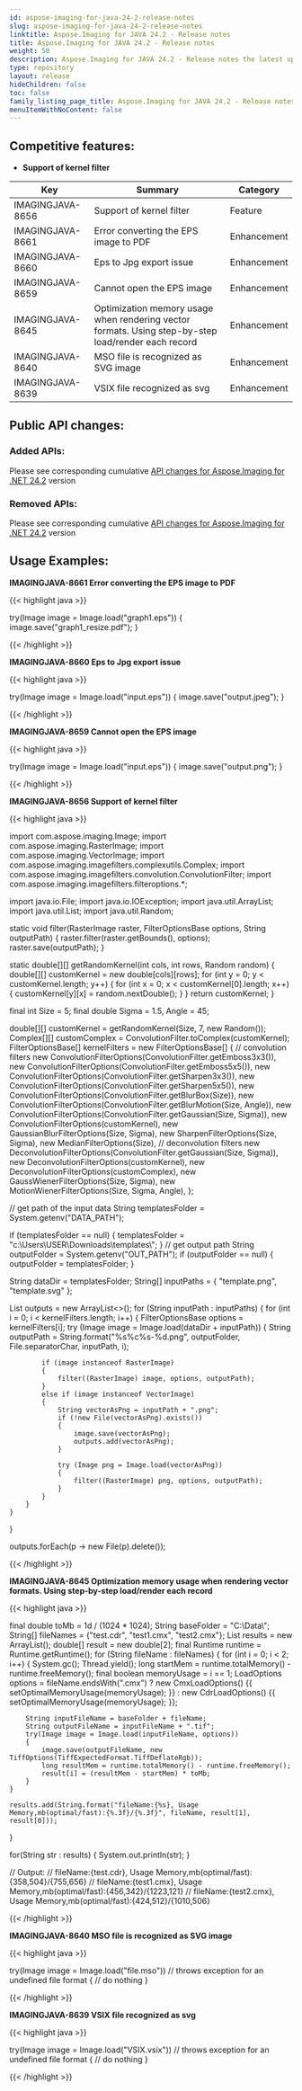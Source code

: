 ```yaml
---
id: aspose-imaging-for-java-24-2-release-notes
slug: aspose-imaging-for-java-24-2-release-notes
linktitle: Aspose.Imaging for JAVA 24.2 - Release notes
title: Aspose.Imaging for JAVA 24.2 - Release notes
weight: 50
description: Aspose.Imaging for JAVA 24.2 - Release notes the latest updates and fixes.
type: repository
layout: release
hideChildren: false
toc: false
family_listing_page_title: Aspose.Imaging for JAVA 24.2 - Release notes
menuItemWithNoContent: false
---
```


## Competitive features:

- **Support of kernel filter**

| **Key**         | **Summary**                                                                                                                                                              | **Category** |
|-----------------|--------------------------------------------------------------------------------------------------------------------------------------------------------------------------|--------------|
| IMAGINGJAVA-8656 | Support of kernel filter                                                                                                                                  | Feature      |
| IMAGINGJAVA-8661 | Error converting the EPS image to PDF                                                                                                                                  | Enhancement      |
| IMAGINGJAVA-8660 | Eps to Jpg export issue                                                                                                                                  | Enhancement      |
| IMAGINGJAVA-8659 | Cannot open the EPS image                                                                                                                                  | Enhancement      |
| IMAGINGJAVA-8645 | Optimization memory usage when rendering vector formats. Using step-by-step load/render each record                                                                                                                                  | Enhancement      |
| IMAGINGJAVA-8640 | MSO file is recognized as SVG image                                                                                                                                  | Enhancement      |
| IMAGINGJAVA-8639 | VSIX file recognized as svg                                                                                                                                  | Enhancement      |

## Public API changes:

### Added APIs:

Please see corresponding cumulative [API changes for Aspose.Imaging for .NET 24.2](https://releases.aspose.com/imaging/net/release-notes/2024/aspose-imaging-for-net-24-2-release-notes/) version

### Removed APIs:

Please see corresponding cumulative [API changes for Aspose.Imaging for .NET 24.2](https://releases.aspose.com/imaging/net/release-notes/2024/aspose-imaging-for-net-24-2-release-notes/) version

## Usage Examples:

**IMAGINGJAVA-8661 Error converting the EPS image to PDF**

{{< highlight java >}}

try(Image image = Image.load("graph1.eps"))
{
  image.save("graph1_resize.pdf");
}

{{< /highlight >}}

**IMAGINGJAVA-8660 Eps to Jpg export issue**

{{< highlight java >}}

try(Image image = Image.load("input.eps"))
{
  image.save("output.jpeg");
}

{{< /highlight >}}

**IMAGINGJAVA-8659 Cannot open the EPS image**

{{< highlight java >}}

try(Image image = Image.load("input.eps"))
{
  image.save("output.png");
}

{{< /highlight >}}

**IMAGINGJAVA-8656 Support of kernel filter**

{{< highlight java >}}

import com.aspose.imaging.Image;
import com.aspose.imaging.RasterImage;
import com.aspose.imaging.VectorImage;
import com.aspose.imaging.imagefilters.complexutils.Complex;
import com.aspose.imaging.imagefilters.convolution.ConvolutionFilter;
import com.aspose.imaging.imagefilters.filteroptions.*;

import java.io.File;
import java.io.IOException;
import java.util.ArrayList;
import java.util.List;
import java.util.Random;


static void filter(RasterImage raster, FilterOptionsBase options, String outputPath)
{
	raster.filter(raster.getBounds(), options);
	raster.save(outputPath);
}

static double[][] getRandomKernel(int cols, int rows, Random random)
{
	double[][] customKernel = new double[cols][rows];
	for (int y = 0; y < customKernel.length; y++)
	{
		for (int x = 0; x < customKernel[0].length; x++)
		{
			customKernel[y][x] = random.nextDouble();
		}
	}
	return customKernel;
}

final int Size = 5;
final double Sigma = 1.5, Angle = 45;

double[][] customKernel = getRandomKernel(Size, 7, new Random());
Complex[][] customComplex = ConvolutionFilter.toComplex(customKernel);
FilterOptionsBase[] kernelFilters = new FilterOptionsBase[]
		{
				// convolution filters
				new ConvolutionFilterOptions(ConvolutionFilter.getEmboss3x3()),
				new ConvolutionFilterOptions(ConvolutionFilter.getEmboss5x5()),
				new ConvolutionFilterOptions(ConvolutionFilter.getSharpen3x3()),
				new ConvolutionFilterOptions(ConvolutionFilter.getSharpen5x5()),
				new ConvolutionFilterOptions(ConvolutionFilter.getBlurBox(Size)),
				new ConvolutionFilterOptions(ConvolutionFilter.getBlurMotion(Size, Angle)),
				new ConvolutionFilterOptions(ConvolutionFilter.getGaussian(Size, Sigma)),
				new ConvolutionFilterOptions(customKernel),
				new GaussianBlurFilterOptions(Size, Sigma),
				new SharpenFilterOptions(Size, Sigma),
				new MedianFilterOptions(Size),
				// deconvolution filters
				new DeconvolutionFilterOptions(ConvolutionFilter.getGaussian(Size, Sigma)),
				new DeconvolutionFilterOptions(customKernel),
				new DeconvolutionFilterOptions(customComplex),
				new GaussWienerFilterOptions(Size, Sigma),
				new MotionWienerFilterOptions(Size, Sigma, Angle),
		};


// get path of the input data
String templatesFolder = System.getenv("DATA_PATH");

if (templatesFolder == null)
{
	templatesFolder = "c:\\Users\\USER\\Downloads\\templates\\";
}
// get output path
String outputFolder = System.getenv("OUT_PATH");
if (outputFolder == null)
{
	outputFolder = templatesFolder;
}

String dataDir = templatesFolder;
String[] inputPaths =
		{
				"template.png",
				"template.svg"
		};

List<String> outputs = new ArrayList<>();
for (String inputPath : inputPaths)
{
	for (int i = 0; i < kernelFilters.length; i++)
	{
		FilterOptionsBase options = kernelFilters[i];
		try (Image image = Image.load(dataDir + inputPath))
		{
			String outputPath = String.format("%s%c%s-%d.png", outputFolder, File.separatorChar, inputPath, i);

			if (image instanceof RasterImage)
			{
				filter((RasterImage) image, options, outputPath);
			}
			else if (image instanceof VectorImage)
			{
				String vectorAsPng = inputPath + ".png";
				if (!new File(vectorAsPng).exists())
				{
					image.save(vectorAsPng);
					outputs.add(vectorAsPng);
				}

				try (Image png = Image.load(vectorAsPng))
				{
					filter((RasterImage) png, options, outputPath);
				}
			}
		}
	}
}

outputs.forEach(p -> new File(p).delete());

{{< /highlight >}}

**IMAGINGJAVA-8645 Optimization memory usage when rendering vector formats. Using step-by-step load/render each record**

{{< highlight java >}}

final double toMb = 1d / (1024 * 1024);
String baseFolder = "C:\\Data\\";
String[] fileNames = {"test.cdr", "test1.cmx", "test2.cmx"};
List<String> results = new ArrayList<String>();
double[] result = new double[2];
final Runtime runtime = Runtime.getRuntime();
for (String fileName : fileNames)
{
	for (int i = 0; i < 2; i++)
	{
		System.gc();
		Thread.yield();
		long startMem = runtime.totalMemory() - runtime.freeMemory();
		final boolean memoryUsage = i == 1;
		LoadOptions options = fileName.endsWith(".cmx")
				? new CmxLoadOptions()
					{{
						setOptimalMemoryUsage(memoryUsage);
					}}
				: new CdrLoadOptions()
					{{
						setOptimalMemoryUsage(memoryUsage);
					}};

		String inputFileName = baseFolder + fileName;
		String outputFileName = inputFileName + ".tif";
		try(Image image = Image.load(inputFileName, options))
		{
			image.save(outputFileName, new TiffOptions(TiffExpectedFormat.TiffDeflateRgb));
			long resultMem = runtime.totalMemory() - runtime.freeMemory();
			result[i] = (resultMem - startMem) * toMb;
		}
	}

	results.add(String.format("fileName:{%s}, Usage Memory,mb(optimal/fast):{%.3f}/{%.3f}", fileName, result[1], result[0]));
}

for(String str : results)
{
	System.out.println(str);
}

// Output:
// fileName:{test.cdr}, Usage Memory,mb(optimal/fast):{358,504}/{755,656}
// fileName:{test1.cmx}, Usage Memory,mb(optimal/fast):{456,342}/{1223,121}
// fileName:{test2.cmx}, Usage Memory,mb(optimal/fast):{424,512}/{1010,506}

{{< /highlight >}}

**IMAGINGJAVA-8640 MSO file is recognized as SVG image**

{{< highlight java >}}

try(Image image = Image.load("file.mso")) // throws exception for an undefined file format
{
	// do nothing
}

{{< /highlight >}}

**IMAGINGJAVA-8639 VSIX file recognized as svg**

{{< highlight java >}}

try(Image image = Image.load("VSIX.vsix")) // throws exception for an undefined file format
{
	// do nothing
}

{{< /highlight >}}

